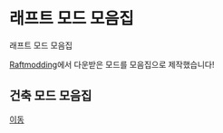 # 래프트 모드 모음집
래프트 모드 모음집

[Raftmodding](https://www.raftmodding.com/)에서 다운받은 모드를 모음집으로 제작했습니다!

## 건축 모드 모음집
[이동](https://github.com/grape82/raftmod/blob/main/creativemod.md)
